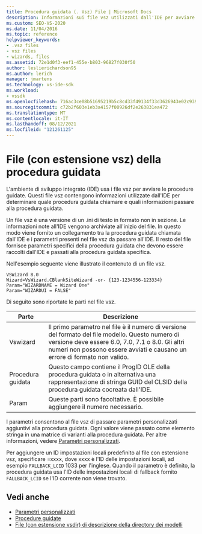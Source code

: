 ```yaml
---
title: Procedura guidata (. Vsz) File | Microsoft Docs
description: Informazioni sui file vsz utilizzati dall'IDE per avviare le procedure guidate. I file contengono informazioni sulla procedura guidata da chiamare e su cosa passare alla procedura guidata.
ms.custom: SEO-VS-2020
ms.date: 11/04/2016
ms.topic: reference
helpviewer_keywords:
- .vsz files
- vsz files
- wizards, files
ms.assetid: 72e1d0f3-eef1-455e-b803-96827f030f50
author: leslierichardson95
ms.author: lerich
manager: jmartens
ms.technology: vs-ide-sdk
ms.workload:
- vssdk
ms.openlocfilehash: 716ac3ce08b51695219b5c8cd33f49134f33d3626943e02c939c7427920f6e87
ms.sourcegitcommit: c72b2f603e1eb3a4157f00926df2e263831ea472
ms.translationtype: MT
ms.contentlocale: it-IT
ms.lasthandoff: 08/12/2021
ms.locfileid: "121261125"
---
```

# <a name="wizard-vsz-file"></a>File (con estensione vsz) della procedura guidata

L'ambiente di sviluppo integrato (IDE) usa i file vsz per avviare le procedure guidate. Questi file vsz contengono informazioni utilizzate dall'IDE per determinare quale procedura guidata chiamare e quali informazioni passare alla procedura guidata.

Un file vsz è una versione di un .ini di testo in formato non in sezione. Le informazioni note all'IDE vengono archiviate all'inizio del file. In questo modo viene fornito un collegamento tra la procedura guidata chiamata dall'IDE e i parametri presenti nel file vsz da passare all'IDE. Il resto del file fornisce parametri specifici della procedura guidata che devono essere raccolti dall'IDE e passati alla procedura guidata specifica.

Nell'esempio seguente viene illustrato il contenuto di un file vsz.

```
VSWizard 8.0
Wizard=VsWizard.CBlankSiteWizard -or- {123-1234556-123334}
Param="WIZARDNAME = Wizard One"
Param="WIZARDUI = FALSE"
```

Di seguito sono riportate le parti nel file vsz.

|Parte|Descrizione|
|----------|-----------------|
|Vswizard|Il primo parametro nel file è il numero di versione del formato del file modello. Questo numero di versione deve essere 6.0, 7.0, 7.1 o 8.0. Gli altri numeri non possono essere avviati e causano un errore di formato non valido.|
|Procedura guidata|Questo campo contiene il ProgID OLE della procedura guidata o in alternativa una rappresentazione di stringa GUID del CLSID della procedura guidata cocreata dall'IDE.|
|Param|Queste parti sono facoltative. È possibile aggiungere il numero necessario.|

I parametri consentono al file vsz di passare parametri personalizzati aggiuntivi alla procedura guidata. Ogni valore viene passato come elemento stringa in una matrice di varianti alla procedura guidata. Per altre informazioni, vedere [Parametri personalizzati](../../extensibility/internals/custom-parameters.md).

Per aggiungere un ID impostazioni locali predefinito al file con estensione vsz, specificare =xxxx, dove xxxx è l'ID delle impostazioni locali, ad esempio `FALLBACK_LCID` 1033 per l'inglese. Quando il parametro è definito, la procedura guidata usa l'ID delle impostazioni locali di fallback fornito `FALLBACK_LCID` se l'ID corrente non viene trovato.

## <a name="see-also"></a>Vedi anche

- [Parametri personalizzati](../../extensibility/internals/custom-parameters.md)
- [Procedure guidate](../../extensibility/internals/wizards.md)
- [File (con estensione vsdir) di descrizione della directory dei modelli](../../extensibility/internals/template-directory-description-dot-vsdir-files.md)
